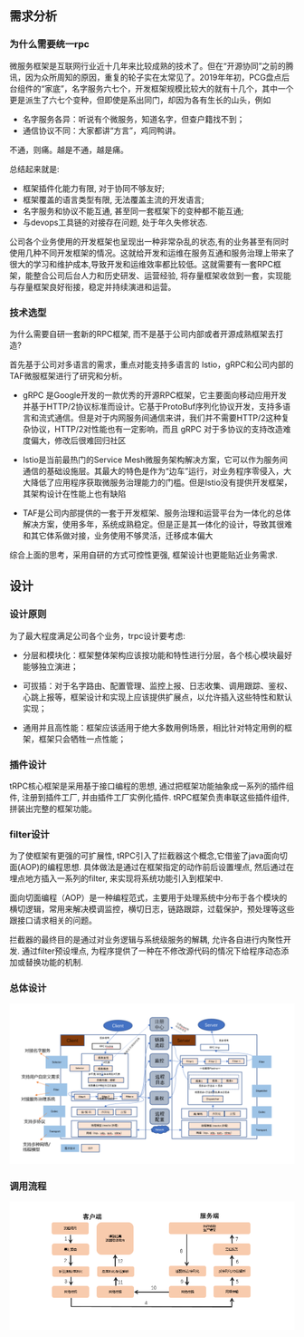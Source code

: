 ## 需求分析

### 为什么需要统一rpc
微服务框架是互联网行业近十几年来比较成熟的技术了。但在“开源协同”之前的腾讯，因为众所周知的原因，重复的轮子实在太常见了。2019年年初，PCG盘点后台组件的“家底”，名字服务六七个，开发框架规模比较大的就有十几个，其中一个更是派生了六七个变种，但即使是系出同门，却因为各有生长的山头，例如

- 名字服务各异：听说有个微服务，知道名字，但查户籍找不到；
- 通信协议不同：大家都讲“方言”，鸡同鸭讲。

不通，则痛。越是不通，越是痛。

总结起来就是:

- 框架插件化能力有限, 对于协同不够友好;
- 框架覆盖的语言类型有限, 无法覆盖主流的开发语言;
- 名字服务和协议不能互通, 甚至同一套框架下的变种都不能互通;
- 与devops工具链的对接存在问题, 处于年久失修状态.

公司各个业务使用的开发框架也呈现出一种非常杂乱的状态,有的业务甚至有同时使用几种不同开发框架的情况。这就给开发和运维在服务互通和服务治理上带来了很大的学习和维护成本,导致开发和运维效率都比较低。这就需要有一套RPC框架，能整合公司后台人力和历史研发、运营经验, 将存量框架收敛到一套，实现能与存量框架良好衔接，稳定并持续演进和运营。

### 技术选型
为什么需要自研一套新的RPC框架, 而不是基于公司内部或者开源成熟框架去打造? 

首先基于公司对多语言的需求，重点对能支持多语言的 Istio，gRPC和公司内部的TAF微服框架进行了研究和分析。

- gRPC 是Google开发的一款优秀的开源RPC框架，它主要面向移动应用开发并基于HTTP/2协议标准而设计。它基于ProtoBuf序列化协议开发，支持多语言和流式通信。但是对于内网服务间通信来讲，我们并不需要HTTP/2这种复杂协议，HTTP/2对性能也有一定影响，而且 gRPC 对于多协议的支持改造难度偏大，修改后很难回归社区

- Istio是当前最热门的Service Mesh微服务架构解决方案，它可以作为服务间通信的基础设施层。其最大的特色是作为“边车”运行，对业务程序零侵入，大大降低了应用程序获取微服务治理能力的门槛。但是Istio没有提供开发框架，其架构设计在性能上也有缺陷

- TAF是公司内部提供的一套于开发框架、服务治理和运营平台为一体化的总体解决方案，使用多年，系统成熟稳定。但是正是其一体化的设计，导致其很难和其它体系做对接，业务使用不够灵活，迁移成本偏大

综合上面的思考，采用自研的方式可控性更强, 框架设计也更能贴近业务需求. 

## 设计

### 设计原则

为了最大程度满足公司各个业务，trpc设计要考虑:

- 分层和模块化：框架整体架构应该按功能和特性进行分层，各个核心模块最好能够独立演进；

- 可拔插：对于名字路由、配置管理、监控上报、日志收集、调用跟踪、鉴权、心跳上报等，框架设计和实现上应该提供扩展点，以允许插入这些特性和默认实现；

- 通用并且高性能：框架应该适用于绝大多数用例场景，相比针对特定用例的框架，框架只会牺牲一点性能；

### 插件设计
tRPC核心框架是采用基于接口编程的思想, 通过把框架功能抽象成一系列的插件组件, 注册到插件工厂, 并由插件工厂实例化插件. tRPC框架负责串联这些插件组件, 拼装出完整的框架功能。




### filter设计
为了使框架有更强的可扩展性, tRPC引入了拦截器这个概念,它借鉴了java面向切面(AOP)的编程思想. 具体做法是通过在框架指定的动作前后设置埋点, 然后通过在埋点地方插入一系列的filter, 来实现将系统功能引入到框架中.

面向切面编程（AOP）是一种编程范式，主要用于处理系统中分布于各个模块的横切逻辑，常用来解决模调监控，横切日志，链路跟踪，过载保护，预处理等这些跟接口请求相关的问题。

拦截器的最终目的是通过对业务逻辑与系统级服务的解耦, 允许各自进行内聚性开发. 通过filter预设埋点, 为程序提供了一种在不修改源代码的情况下给程序动态添加或替换功能的机制.


### 总体设计

![alt text](image-3.png)

### 调用流程
![alt text](image-4.png)

